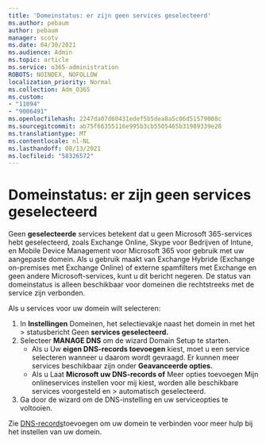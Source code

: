 ```yaml
---
title: 'Domeinstatus: er zijn geen services geselecteerd'
ms.author: pebaum
author: pebaum
manager: scotv
ms.date: 04/30/2021
ms.audience: Admin
ms.topic: article
ms.service: o365-administration
ROBOTS: NOINDEX, NOFOLLOW
localization_priority: Normal
ms.collection: Adm_O365
ms.custom:
- "11094"
- "9006491"
ms.openlocfilehash: 2247da07d60431edef5b5dea8a5c06d51579008c
ms.sourcegitcommit: ab75f66355116e995b3cb5505465b31989339e28
ms.translationtype: MT
ms.contentlocale: nl-NL
ms.lasthandoff: 08/13/2021
ms.locfileid: "58326572"
---
```

# <a name="domain-status---no-services-selected"></a>Domeinstatus: er zijn geen services geselecteerd

Geen **geselecteerde** services betekent dat u geen Microsoft 365-services hebt geselecteerd, zoals Exchange Online, Skype voor Bedrijven of Intune, en Mobile Device Management voor Microsoft 365 voor gebruik met uw aangepaste domein. Als u gebruik maakt van Exchange Hybride (Exchange on-premises met Exchange Online) of externe spamfilters met Exchange en geen andere Microsoft-services, kunt u dit bericht negeren. De status van domeinstatus is alleen beschikbaar voor domeinen die rechtstreeks met de service zijn verbonden.

Als u services voor uw domein wilt selecteren:

1. In **Instellingen** Domeinen, het selectievakje naast het domein in met het  >  [](https://admin.microsoft.com/Adminportal/Home)statusbericht Geen **services geselecteerd.**
1. Selecteer **MANAGE DNS** om de wizard Domain Setup te starten.
    - Als u Uw **eigen DNS-records toevoegen** kiest, moet u een service selecteren wanneer u daarom wordt gevraagd. Er kunnen meer services beschikbaar zijn onder **Geavanceerde opties.**
    - Als u Laat **Microsoft uw DNS-records of** Meer opties toevoegen Mijn onlineservices instellen voor mij kiest, worden alle beschikbare services voorgesteld en   >   automatisch geselecteerd.
1. Ga door de wizard om de DNS-instelling en uw serviceopties te voltooien.
 
Zie [DNS-records](https://docs.microsoft.com/microsoft-365/admin/get-help-with-domains/create-dns-records-at-any-dns-hosting-provider)toevoegen om uw domein te verbinden voor meer hulp bij het instellen van uw domein.

